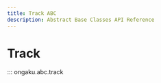 ```yaml
---
title: Track ABC
description: Abstract Base Classes API Reference
---
```


# Track

::: ongaku.abc.track